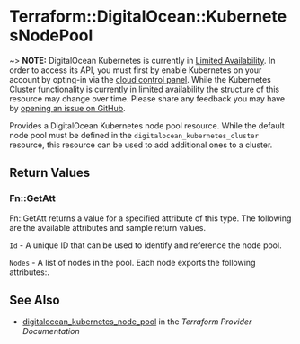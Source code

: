 # Terraform::DigitalOcean::KubernetesNodePool

~> **NOTE:** DigitalOcean Kubernetes is currently in [Limited Availability](https://www.digitalocean.com/docs/platform/product-lifecycle/). In order to access its API, you must first by enable Kubernetes on your account by opting-in via the [cloud control panel](https://cloud.digitalocean.com/kubernetes/clusters). While the Kubernetes Cluster functionality is currently in limited availability the structure of this resource may change over time. Please share any feedback you may have by [opening an issue on GitHub](https://github.com/terraform-providers/terraform-provider-digitalocean/issues).

Provides a DigitalOcean Kubernetes node pool resource. While the default node pool must be defined in the `digitalocean_kubernetes_cluster` resource, this resource can be used to add additional ones to a cluster.

## Return Values

### Fn::GetAtt

Fn::GetAtt returns a value for a specified attribute of this type. The following are the available attributes and sample return values.

`Id` -  A unique ID that can be used to identify and reference the node pool.

`Nodes` - A list of nodes in the pool. Each node exports the following attributes:.

## See Also

* [digitalocean_kubernetes_node_pool](https://www.terraform.io/docs/providers/digitalocean/r/kubernetes_node_pool.html) in the _Terraform Provider Documentation_
